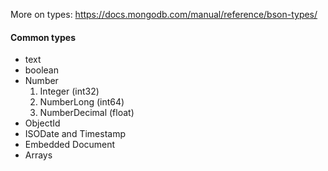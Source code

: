 More on types:
https://docs.mongodb.com/manual/reference/bson-types/

#### Common types
* text
* boolean
* Number
    1. Integer (int32)
    1. NumberLong (int64)
    1. NumberDecimal (float)
* ObjectId
* ISODate and Timestamp
* Embedded Document
* Arrays
